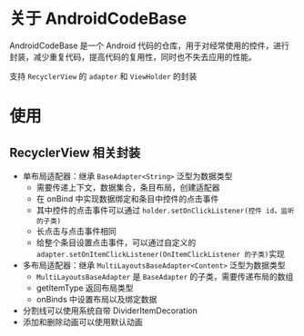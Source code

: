 # 关于 AndroidCodeBase
AndroidCodeBase 是一个 Android 代码的仓库，用于对经常使用的控件，进行封装，减少重复代码，提高代码的复用性，同时也不失去应用的性能。

支持 `RecyclerView` 的 `adapter` 和 `ViewHolder` 的封装

# 使用

##  RecyclerView 相关封装

* 单布局适配器：继承 `BaseAdapter<String>`  泛型为数据类型
  * 需要传递上下文，数据集合，条目布局，创建适配器
  * 在 onBind 中实现数据绑定和条目中控件的点击事件
  * 其中控件的点击事件可以通过 `holder.setOnClickListener(控件 id，监听的子类)`
  * 长点击与点击事件相同
  * 给整个条目设置点击事件，可以通过自定义的 `adapter.setOnItemClickListener(OnItemClickListener 的子类)`实现
* 多布局适配器：继承 `MultiLayoutsBaseAdapter<Content>` 泛型为数据类型
  * `MultiLayoutsBaseAdapter` 是 `BaseAdapter` 的子类，需要传递布局的数组
  * getItemType 返回布局类型
  * onBinds 中设置布局以及绑定数据
* 分割线可以使用系统自带 DividerItemDecoration
* 添加和删除动画可以使用默认动画
